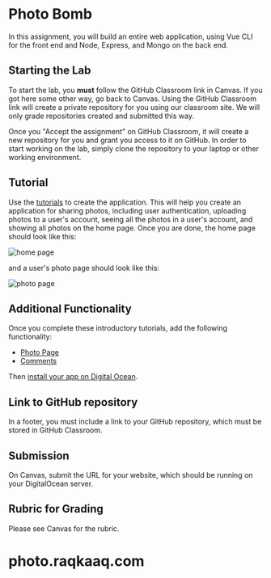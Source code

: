# Photo Bomb

In this assignment, you will build an entire web application, using Vue CLI for
the front end and Node, Express, and Mongo on the back end.

## Starting the Lab

To start the lab, you **must** follow the GitHub Classroom link in Canvas. If you got here some other way, go back to Canvas. Using the GitHub Classroom link will create a private repository for you using our classroom site. We will only grade repositories created and submitted this way.

Once you "Accept the assignment" on GitHub Classroom, it will create a new repository for you and grant you access to it on GitHub. In order to start working on the lab, simply clone the repository to your laptop or other working environment.

## Tutorial

Use the [tutorials](/tutorials/README.md) to create the application. This will help you create an application for sharing photos, including user authentication,
uploading photos to a user's account, seeing all the photos in a user's account,
and showing all photos on the home page. Once you are done, the home page should
look like this:

![home page](/screenshots/home.png)

and a user's photo page should look like this:

![photo page](/screenshots/uploaded-photos.png)

## Additional Functionality

Once you complete these introductory tutorials, add the following functionality:

- [Photo Page](/tutorials/part7.md)
- [Comments](/tutorials/part8.md)

Then [install your app on Digital Ocean](/tutorials/part9.md).

## Link to GitHub repository

In a footer, you must include a link to your GitHub repository, which must be stored in GitHub Classroom.

## Submission

On Canvas, submit the URL for your website, which should be running on your DigitalOcean server.

## Rubric for Grading

Please see Canvas for the rubric.
# photo.raqkaaq.com
